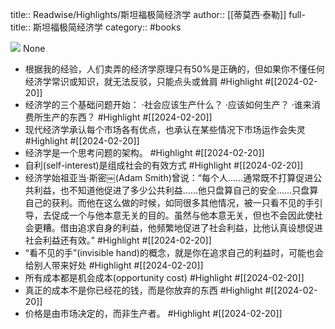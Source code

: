 title:: Readwise/Highlights/斯坦福极简经济学
author:: [[蒂莫西·泰勒]]
full-title:: 斯坦福极简经济学
category:: #books


![](https://wfqqreader-1252317822.image.myqcloud.com/cover/302/714302/s_714302.jpg)
None

- 根据我的经验，人们卖弄的经济学原理只有50%是正确的，但如果你不懂任何经济学常识或知识，就无法反驳，只能点头或耸肩 #Highlight #[[2024-02-20]]
- 经济学的三个基础问题开始：
  ·社会应该生产什么？
  ·应该如何生产？
  ·谁来消费所生产的东西？ #Highlight #[[2024-02-20]]
- 现代经济学承认每个市场各有优点，也承认在某些情况下市场运作会失灵 #Highlight #[[2024-02-20]]
- 经济学是一个思考问题的架构。 #Highlight #[[2024-02-20]]
- 自利(self-interest)是组成社会的有效方式 #Highlight #[[2024-02-20]]
- 经济学始祖亚当·斯密￼(Adam Smith)曾说：“每个人……通常既不打算促进公共利益，也不知道他促进了多少公共利益……他只盘算自己的安全……只盘算自己的获利。而他在这么做的时候，如同很多其他情况，被一只看不见的手引导，去促成一个与他本意无关的目的。虽然与他本意无关，但也不会因此使社会更糟。借由追求自身的利益，他频繁地促进了社会利益，比他认真设想促进社会利益还有效。” #Highlight #[[2024-02-20]]
- “看不见的手”(invisible hand)的概念，就是你在追求自己的利益时，可能也会给别人带来好处 #Highlight #[[2024-02-20]]
- 所有成本都是机会成本(opportunity cost) #Highlight #[[2024-02-20]]
- 真正的成本不是你已经花的钱，而是你放弃的东西 #Highlight #[[2024-02-20]]
- 价格是由市场决定的，而非生产者。 #Highlight #[[2024-02-20]]